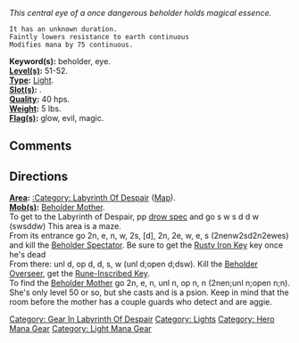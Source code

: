 *This central eye of a once dangerous beholder holds magical essence.*

`It has an unknown duration.`  
`Faintly lowers resistance to earth continuous`  
`Modifies mana by 75 continuous.`

**Keyword(s):** beholder, eye.  
**[Level(s)](Object_Level.md "wikilink"):** 51-52.  
**[Type](:Category:_Object_Types.md "wikilink"):**
[Light](:Category:_Object_Types.md "wikilink").  
**[Slot(s)](Object_Slots.md "wikilink"):** <used as light>.  
**[Quality](Object_Quality.md "wikilink"):** 40 hps.  
**[Weight](Object_Weight.md "wikilink"):** 5 lbs.  
**[Flag(s)](:Category:_Object_Flags.md "wikilink"):** glow, evil,
magic.  

## Comments

## Directions

**[Area](:Category:_Areas.md "wikilink"):** [:Category: Labyrinth Of
Despair](:Category:_Labyrinth_Of_Despair "wikilink")
([Map](Labyrinth_Of_Despair_Map.md "wikilink")).  
**[Mob(s)](:Category:_Mobs.md "wikilink"):** [Beholder
Mother](Beholder_Mother "wikilink").  
To get to the Labyrinth of Despair, pp [drow
spec](Drow_Spectre.md "wikilink") and go s w s d d w (swsddw) This area
is a maze.  
From its entrance go 2n, e, n, w, 2s, \[d\], 2n, 2e, w, e, s
(2nenw2sd2n2ewes) and kill the [Beholder
Spectator](Beholder_Spectator "wikilink"). Be sure to get the [Rusty
Iron Key](Rusty_Iron_Key "wikilink") key once he's dead  
From there: unl d, op d, d, s, w (unl d;open d;dsw). Kill the [Beholder
Overseer](Beholder_Overseer "wikilink"), get the [Rune-Inscribed
Key](Rune-Inscribed_Key "wikilink").  
To find the [Beholder Mother](Beholder_Mother "wikilink") go 2n, e, n,
unl n, op n, n (2nen;unl n;open n;n). She's only level 50 or so, but she
casts and is a psion. Keep in mind that the room before the mother has a
couple guards who detect and are aggie.

[Category: Gear In Labyrinth Of
Despair](Category:_Gear_In_Labyrinth_Of_Despair "wikilink") [Category:
Lights](Category:_Lights "wikilink") [Category: Hero Mana
Gear](Category:_Hero_Mana_Gear "wikilink") [Category: Light Mana
Gear](Category:_Light_Mana_Gear "wikilink")
